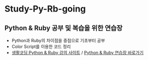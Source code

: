 # Study-Py-Rb-going
## Python & Ruby 공부 및 복습을 위한 연습장
- Python과 Ruby의 차이점을 중점으로 기초부터 공부
- Color Script를 이용한 코드 정리
- [생활코딩 Python & Ruby 강의 사이트](https://opentutorials.org/course/1750) / [Python & Ruby 연습장 바로가기](https://hyungjinhan.github.io/Study-Py-Rb-going/Python&Ruby/Python_&_Ruby.html)
